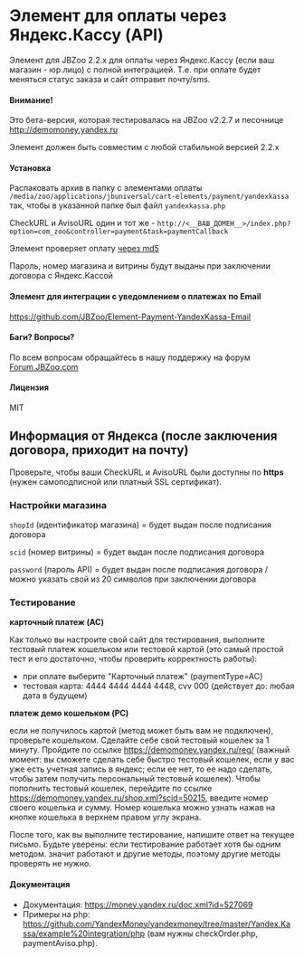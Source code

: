 # Элемент для оплаты через Яндекс.Кассу (API)

Элемент для JBZoo 2.2.x для оплаты через Яндекс.Кассу (если ваш магазин - юр.лицо) с полной интеграцией.
Т.е. при оплате будет меняться статус заказа и сайт отправит почту/sms.


#### Внимание!
Это бета-версия, которая тестировалась на JBZoo v2.2.7 и песочнице http://demomoney.yandex.ru

Элемент должен быть совместим с любой стабильной версией 2.2.x


#### Установка
Распаковать архив в папку с элементами оплаты `/media/zoo/applications/jbuniversal/cart-elements/payment/yandexkassa`
так, чтобы в указанной папке был файл `yandexkassa.php`

CheckURL и AvisoURL один и тот же - `http://<__ВАШ_ДОМЕН__>/index.php?option=com_zoo&controller=payment&task=paymentCallback`

Элемент проверяет оплату [через md5](https://tech.yandex.ru/money/doc/payment-solution/payment-notifications/payment-notifications-http-docpage/)

Пароль, номер магазина и витрины будут выданы при заключении договора с Яндекс.Кассой


#### Элемент для интеграции с уведомлением о платежах по Email
https://github.com/JBZoo/Element-Payment-YandexKassa-Email


#### Баги? Вопросы?
По всем вопросам обращайтесь в нашу поддержку на форум [Forum.JBZoo.com](http://forum.jbzoo.com/)


#### Лицензия
MIT



## Информация от Яндекса (после заключения договора, приходит на почту)
Проверьте, чтобы ваши CheckURL и AvisoURL были доступны по **https** (нужен самоподписной или платный SSL сертификат).

### Настройки магазина

`shopId` (идентификатор магазина) = будет выдан после подписания договора

`scid` (номер витрины) = будет выдан после подписания договора

`password` (пароль API) = будет выдан после подписания договора / можно указать свой из 20 символов при заключении договора



### Тестирование

**карточный платеж (AC)**

Как только вы настроите свой сайт для тестирования, выполните тестовый платеж кошельком или тестовой картой (это самый простой тест и его достаточно, чтобы проверить корректность работы):
* при оплате выберите "Карточный платеж" (paymentType=AC)
* тестовая карта: 4444 4444 4444 4448, cvv 000 (действует до: любая дата в будущем)


**платеж демо кошельком (PC)**

если не получилось картой (метод может быть вам не подключен), проверьте кошельком.
Сделайте себе свой тестовый кошелек за 1 минуту. Пройдите по ссылке https://demomoney.yandex.ru/reg/ (важный момент: вы сможете сделать себе быстро тестовый кошелек, если у вас уже есть учетная запись в яндекс; если ее нет, то ее надо сделать, чтобы затем получить персональный тестовый кошелек). Чтобы пополнить тестовый кошелек, перейдите по ссылке https://demomoney.yandex.ru/shop.xml?scid=50215, введите номер своего кошелька и сумму. Номер кошелька можно узнать нажав на кнопке кошелька в верхнем правом углу экрана.

После того, как вы выполните тестирование, напишите ответ на текущее письмо. Будьте уверены: если тестирование работает хотя бы одним методом. значит работают и другие методы, поэтому другие методы проверять не нужно.



#### Документация

* Документация: https://money.yandex.ru/doc.xml?id=527069
* Примеры на php: https://github.com/YandexMoney/yandexmoney/tree/master/Yandex.Kassa/example%20integration/php
(вам нужны checkOrder.php, paymentAviso.php).

